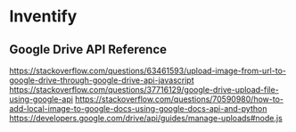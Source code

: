 # Inventify

## Google Drive API Reference
https://stackoverflow.com/questions/63461593/upload-image-from-url-to-google-drive-through-google-drive-api-javascript
https://stackoverflow.com/questions/37716129/google-drive-upload-file-using-google-api
https://stackoverflow.com/questions/70590980/how-to-add-local-image-to-google-docs-using-google-docs-api-and-python
https://developers.google.com/drive/api/guides/manage-uploads#node.js
